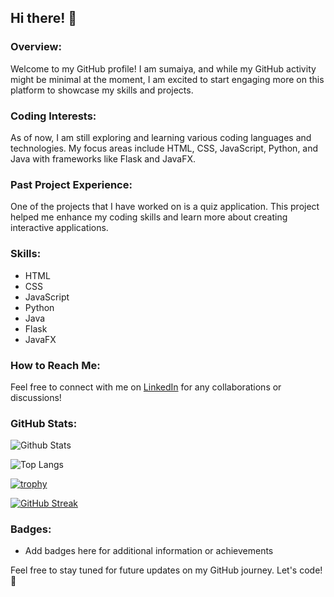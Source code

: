 ## Hi there! 👋

### Overview:
Welcome to my GitHub profile! I am sumaiya, and while my GitHub activity might be minimal at the moment, I am excited to start engaging more on this platform to showcase my skills and projects.

### Coding Interests:
As of now, I am still exploring and learning various coding languages and technologies. My focus areas include HTML, CSS, JavaScript, Python, and Java with frameworks like Flask and JavaFX.

### Past Project Experience:
One of the projects that I have worked on is a quiz application. This project helped me enhance my coding skills and learn more about creating interactive applications.

### Skills:
- HTML
- CSS
- JavaScript
- Python
- Java
- Flask
- JavaFX

### How to Reach Me:
Feel free to connect with me on [LinkedIn](www.linkedin.com/in/sumicodes) for any collaborations or discussions!

### GitHub Stats:
![Github Stats](https://github-readme-stats.vercel.app/api?username=xumaiya)

![Top Langs](https://github-readme-stats.vercel.app/api/top-langs/?username=xumaiya)

[![trophy](https://github-profile-trophy.vercel.app/?username=xumaiya)](https://github.com/xumaiya)

[![GitHub Streak](https://streak-stats.demolab.com/?user=xumaiya)](https://git.io/streak-stats)

### Badges:
- Add badges here for additional information or achievements

Feel free to stay tuned for future updates on my GitHub journey. Let's code! 🚀
